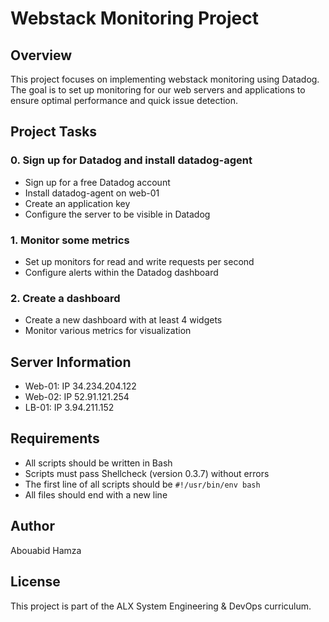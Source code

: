 # Webstack Monitoring Project

## Overview
This project focuses on implementing webstack monitoring using Datadog. The goal is to set up monitoring for our web servers and applications to ensure optimal performance and quick issue detection.

## Project Tasks

### 0. Sign up for Datadog and install datadog-agent
- Sign up for a free Datadog account
- Install datadog-agent on web-01
- Create an application key
- Configure the server to be visible in Datadog

### 1. Monitor some metrics
- Set up monitors for read and write requests per second
- Configure alerts within the Datadog dashboard

### 2. Create a dashboard
- Create a new dashboard with at least 4 widgets
- Monitor various metrics for visualization

## Server Information
- Web-01: IP 34.234.204.122
- Web-02: IP 52.91.121.254
- LB-01: IP 3.94.211.152

## Requirements
- All scripts should be written in Bash
- Scripts must pass Shellcheck (version 0.3.7) without errors
- The first line of all scripts should be `#!/usr/bin/env bash`
- All files should end with a new line

## Author
Abouabid Hamza

## License
This project is part of the ALX System Engineering & DevOps curriculum.
